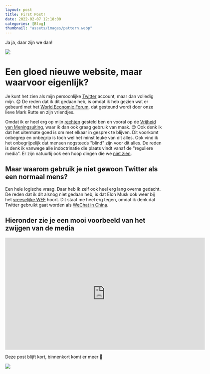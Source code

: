 ```yaml
---
layout: post
title: First Post!
date: 2022-02-07 12:18:00
categories: [Blog]
thumbnail: "assets/images/pattern.webp"
---
```


Ja ja, daar zijn we dan!

![](https://media1.giphy.com/media/AWUvUWDtZ24JG/giphy.gif?cid=790b761118087a0577000f8ccf5abc6b8606a22eb8ff0544&rid=giphy.gif&ct=g)

<h1> Een gloed nieuwe website, maar waarvoor eigenlijk? </h1>

Je kunt het zien als mijn persoonlijke <a href="https://www.twitter.com" target="_blank">Twitter</a> account, maar dan volledig mijn. 😊
De reden dat ik dit gedaan heb, is omdat ik heb gezien wat er gebeurd met het <a href="/assets/images/Wef-wormen.webp" target="_blank">World Economic Forum</a>, dat gesteund wordt door onze lieve Mark Rutte en zijn vriendjes.

Omdat ik er heel erg op mijn <a href="https://www.denederlandsegrondwet.nl/id/vlxups19rfoe/hoofdstuk_1_grondrechten/" target="_blank">rechten</a> gesteld ben en vooral op de <a href="https://www.denederlandsegrondwet.nl/id/vlxups19rfoe/hoofdstuk_1_grondrechten#p7" target="_blank">Vrijheid van Meningsuiting</a>, waar ik dan ook graag gebruik van maak. 😊
Ook denk ik dat het uitermate goed is om met elkaar in gesprek te blijven. Dit voorkomt onbegrep en onbegrip is toch wel het minst leuke van dit alles.
Ook vind ik het onbegrijpelijk dat mensen nogsteeds "blind" zijn voor dit alles. De reden is denk ik vanwege alle indoctrinatie die plaats vindt vanaf de "reguliere media". Er zijn natuurlij ook een hoop dingen die we <a href="https://www.blckbx.tv/buitenland/kijk-pfizer-ceo-albert-bourla-en-klaus-schwab-vluchten-in-davos-voor-alternatieve-media" target="_blank">niet zien</a>.

<h2> Maar waarom gebruik je niet gewoon Twitter als een normaal mens? </h2>

Een hele logische vraag. Daar heb ik zelf ook heel erg lang overna gedacht. De reden dat ik dit alsnog niet gedaan heb, is dat Elon Musk ook weer bij het <a href="https://www.weforum.org/agenda/2017/07/mark-zuckerberg-and-elon-musk-are-arguing-about-the-future-of-ai?utm_content=bufferc0b1f&utm_medium=social&utm_source=twitter.com&utm_campaign=buffer" target="_blank">vreeselijke WEF</a> hoort. Dit staat me heel erg tegen, omdat ik denk dat Twitter gebruikt gaat worden als <a href="https://thepaypers.com/mobile-payments/wechat-pay-connects-directly-multiple-chinese-banking-apps--1252793" target="_blank">WeChat in China</a>.

<h2> Hieronder zie je een mooi voorbeeld van het zwijgen van de media </h2>

<iframe class="rumble" width="640" height="360" src="https://rumble.com/embed/v24izyg/?pub=4" frameborder="0" allowfullscreen></iframe>

Deze post blijft kort, binnenkort komt er meer 🎉

![](/assets/images/To-be-continiuod.webp)
